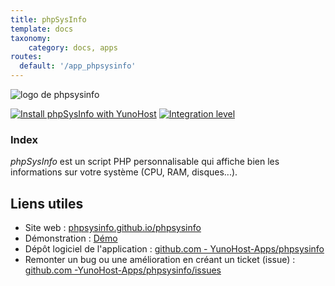 ```yaml
---
title: phpSysInfo
template: docs
taxonomy:
    category: docs, apps
routes:
  default: '/app_phpsysinfo'
---
```


![logo de phpsysinfo](image://phpsysinfo_logo.png?height=80)

[![Install phpSysInfo with YunoHost](https://install-app.yunohost.org/install-with-yunohost.png)](https://install-app.yunohost.org/?app=phpsysinfo) [![Integration level](https://dash.yunohost.org/integration/phpsysinfo.svg)](https://dash.yunohost.org/appci/app/phpsysinfo)

### Index

*phpSysInfo* est un script PHP personnalisable qui affiche bien les informations sur votre système (CPU, RAM, disques...).

## Liens utiles

+ Site web : [phpsysinfo.github.io/phpsysinfo](https://phpsysinfo.github.io/phpsysinfo/)
+ Démonstration : [Démo](https://phpsysinfo.github.io/phpsysinfo/demos.html)
+ Dépôt logiciel de l'application : [github.com - YunoHost-Apps/phpsysinfo](https://github.com/YunoHost-Apps/phpsysinfo_ynh)
+ Remonter un bug ou une amélioration en créant un ticket (issue) : [github.com -YunoHost-Apps/phpsysinfo/issues](https://github.com/YunoHost-Apps/phpsysinfo_ynh/issues)
